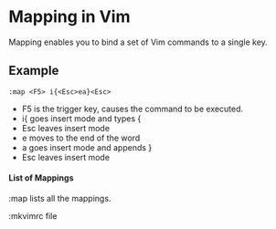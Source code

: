 # Mapping in Vim
Mapping enables you to bind a set of Vim commands to a single key.

## Example
```vim
:map <F5> i{<Esc>ea}<Esc>
```

- F5 is the trigger key, causes the command to be executed.
- i{ goes insert mode and types {
- Esc leaves insert mode
- e moves to the end of the word
- a goes insert mode and appends }
- Esc leaves insert mode

#### List of Mappings
:map lists all the mappings.


:mkvimrc file
